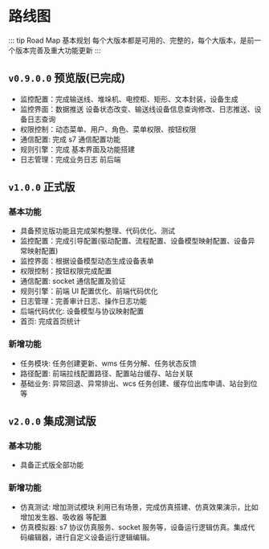 # 路线图

::: tip Road Map
基本规划 每个大版本都是可用的、完整的，每个大版本，是前一个版本完善及重大功能更新
:::

## `v0.9.0.0` 预览版(已完成)

- 监控配置：完成输送线、堆垛机、电控柜、矩形、文本封装，设备生成
- 监控界面：数据推送 设备状态改变、输送线设备信息查询修改、日志推送、设备日志查询
- 权限控制：动态菜单、用户、角色、菜单权限、按钮权限
- 通信配置: 完成 s7 通信配置功能
- 规则引擎：完成 基本界面及功能搭建
- 日志管理：完成业务日志 前后端

## `v1.0.0` 正式版

### 基本功能

- 具备预览版功能且完成架构整理、代码优化、测试
- 监控配置：完成引导配置(驱动配置、流程配置、设备模型映射配置、设备异常映射配置)
- 监控界面：根据设备模型动态生成设备表单
- 权限控制：按钮权限完成配置
- 通信配置: socket 通信配置及验证
- 规则引擎：前端 UI 配置优化、前端代码优化
- 日志管理：完善审计日志、操作日志功能
- 后端代码优化: 设备模型与协议映射配置
- 首页: 完成首页统计

### 新增功能

- 任务模块: 任务创建更新、wms 任务分解、任务状态反馈
- 路径配置: 前端拉线配置路径、配置站台缓存、站台关联
- 基础业务: 异常回退、异常排出、wcs 任务创建、缓存位出库申请、站台到位等
  
## `v2.0.0` 集成测试版

### 基本功能

- 具备正式版全部功能

### 新增功能

- 仿真测试: 增加测试模块 利用已有场景，完成仿真搭建、仿真效果演示，比如增加发生器、吸收器 等配置
- 仿真模拟器: s7 协议仿真服务、socket 服务等，设备运行逻辑仿真。集成代码编辑器，进行自定义设备运行逻辑编辑。